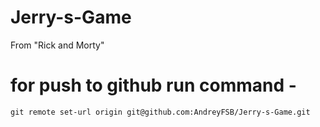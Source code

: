# Jerry-s-Game
From "Rick and Morty"

# for push to github run command -
```
git remote set-url origin git@github.com:AndreyFSB/Jerry-s-Game.git
```
